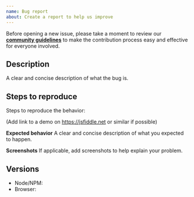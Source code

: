```yaml
---
name: Bug report
about: Create a report to help us improve
---
```


Before opening a new issue, please take a moment to review our [**community guidelines**](https://github.com/98labs/philippines-json-maps/blob/master/.github/CONTRIBUTING.md) to make the contribution process easy and effective for everyone involved.

## Description
A clear and concise description of what the bug is.

## Steps to reproduce
Steps to reproduce the behavior:

(Add link to a demo on https://jsfiddle.net or similar if possible)

**Expected behavior**
A clear and concise description of what you expected to happen.

**Screenshots**
If applicable, add screenshots to help explain your problem.

## Versions

- Node/NPM:
- Browser:
